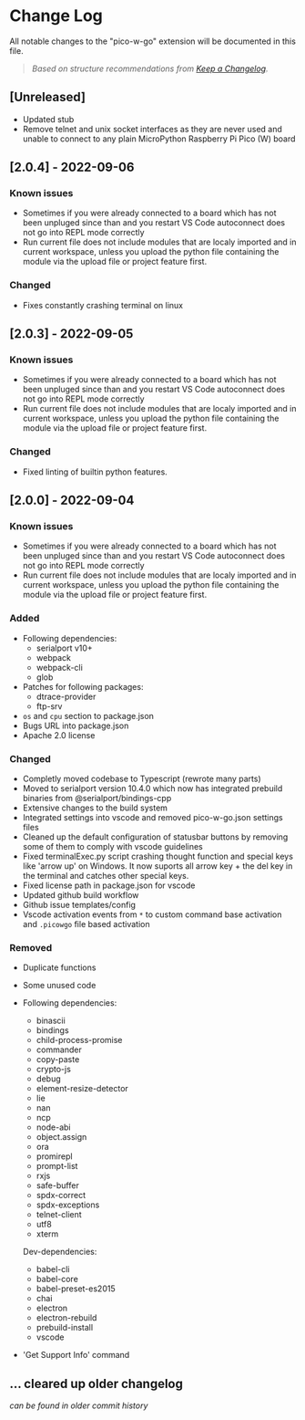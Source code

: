 # Change Log

All notable changes to the "pico-w-go" extension will be documented in this file.

>_Based on structure recommendations from [Keep a Changelog](http://keepachangelog.com/)._

## [Unreleased]

- Updated stub
- Remove telnet and unix socket interfaces as they are never used and unable to connect to any plain MicroPython Raspberry Pi Pico (W) board

## [2.0.4] - 2022-09-06
### Known issues
- Sometimes if you were already connected to a board which has not been unpluged since than and you restart VS Code autoconnect does not go into REPL mode correctly
- Run current file does not include modules that are localy imported and in current workspace, unless you upload the python file containing the module via the upload file or project feature first.
### Changed
- Fixes constantly crashing terminal on linux

## [2.0.3] - 2022-09-05
### Known issues
- Sometimes if you were already connected to a board which has not been unpluged since than and you restart VS Code autoconnect does not go into REPL mode correctly
- Run current file does not include modules that are localy imported and in current workspace, unless you upload the python file containing the module via the upload file or project feature first.
### Changed
- Fixed linting of builtin python features.

## [2.0.0] - 2022-09-04
### Known issues
- Sometimes if you were already connected to a board which has not been unpluged since than and you restart VS Code autoconnect does not go into REPL mode correctly
- Run current file does not include modules that are localy imported and in current workspace, unless you upload the python file containing the module via the upload file or project feature first.

### Added
- Following dependencies:
  - serialport v10+
  - webpack
  - webpack-cli
  - glob
- Patches for following packages:
  - dtrace-provider
  - ftp-srv
- `os` and `cpu` section to package.json
- Bugs URL into package.json
- Apache 2.0 license

### Changed
- Completly moved codebase to Typescript (rewrote many parts)
- Moved to serialport version 10.4.0 which now has integrated prebuild binaries from @serialport/bindings-cpp
- Extensive changes to the build system
- Integrated settings into vscode and removed pico-w-go.json settings files
- Cleaned up the default configuration of statusbar buttons by removing some of them to comply with vscode guidelines
- Fixed terminalExec.py script crashing thought function and special keys like 'arrow up' on Windows. It now suports all arrow key + the del key in the terminal and catches other special keys.
- Fixed license path in package.json for vscode
- Updated github build workflow
- Github issue templates/config
- Vscode activation events from `*` to custom command base activation and `.picowgo` file based activation

### Removed
- Duplicate functions
- Some unused code
- Following dependencies:
  - binascii
  - bindings
  - child-process-promise
  - commander
  - copy-paste
  - crypto-js
  - debug
  - element-resize-detector
  - lie
  - nan
  - ncp
  - node-abi
  - object.assign
  - ora
  - promirepl
  - prompt-list
  - rxjs
  - safe-buffer
  - spdx-correct
  - spdx-exceptions
  - telnet-client
  - utf8
  - xterm

  Dev-dependencies:
  - babel-cli
  - babel-core
  - babel-preset-es2015
  - chai
  - electron
  - electron-rebuild
  - prebuild-install
  - vscode
- 'Get Support Info' command

## ... cleared up older changelog
_can be found in older commit history_
